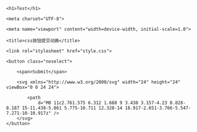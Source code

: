 <html>

  <meta charset="UTF-8">

  <head>

    <h1>Test</h1>

  </head>

  <body>

    

  </body>

</html>
<!DOCTYPE html>

<html>

<head>

    <meta charset="UTF-8">

    <meta name="viewport" content="width=device-width, initial-scale=1.0">

    <title>css按钮提交动画</title>

    <link rel="stylesheet" href="style.css">

</head>

<body>

    <button class="noselect">

        <span>Submit</span>

        <svg xmlns="http://www.w3.org/2000/svg" width="24" height="24" viewBox="0 0 24 24">

            <path
                d="M0 11c2.761.575 6.312 1.688 9 3.438 3.157-4.23 8.828-8.187 15-11.438-5.861 5.775-10.711 12.328-14 18.917-2.651-3.766-5.547-7.271-10-10.917z" />
        </svg>
    </button>
</body>
</html>
